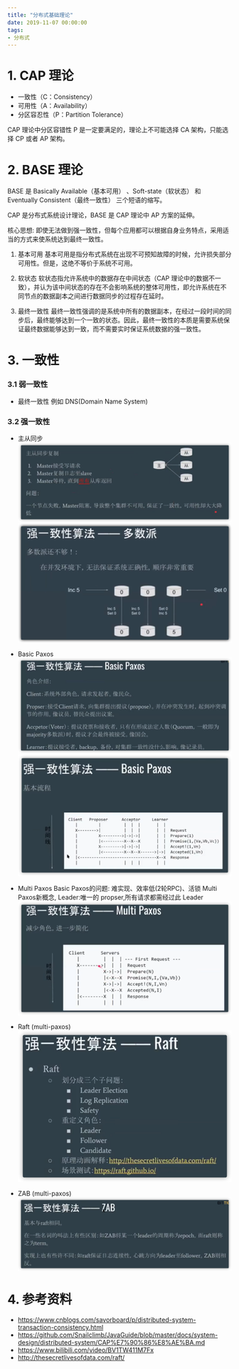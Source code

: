 ```yaml
---
title: "分布式基础理论"
date: 2019-11-07 00:00:00
tags:
- 分布式
---
```


# 1. CAP 理论

+ 一致性（C：Consistency）
+ 可用性（A：Availability）
+ 分区容忍性（P：Partition Tolerance）

CAP 理论中分区容错性 P 是一定要满足的，理论上不可能选择 CA 架构，只能选择 CP 或者 AP 架构。

<!-- more -->

# 2. BASE 理论

BASE 是 Basically Available（基本可用） 、Soft-state（软状态） 和 Eventually Consistent（最终一致性） 三个短语的缩写。

CAP 是分布式系统设计理论，BASE 是 CAP 理论中 AP 方案的延伸。

核心思想:
即使无法做到强一致性，但每个应用都可以根据自身业务特点，采用适当的方式来使系统达到最终一致性。


1. 基本可用
基本可用是指分布式系统在出现不可预知故障的时候，允许损失部分可用性。但是，这绝不等价于系统不可用。

2. 软状态
软状态指允许系统中的数据存在中间状态（CAP 理论中的数据不一致），并认为该中间状态的存在不会影响系统的整体可用性，即允许系统在不同节点的数据副本之间进行数据同步的过程存在延时。

3. 最终一致性
最终一致性强调的是系统中所有的数据副本，在经过一段时间的同步后，最终能够达到一个一致的状态。因此，最终一致性的本质是需要系统保证最终数据能够达到一致，而不需要实时保证系统数据的强一致性。

# 3. 一致性

### 3.1 弱一致性

+ 最终一致性
例如 DNS(Domain Name System)

### 3.2 强一致性

+ 主从同步
  ![1](分布式基础理论/1.png)
  ![1](分布式基础理论/2.png)

  

+ Basic Paxos
  ![1](分布式基础理论/3.png)
  ![1](分布式基础理论/4.png)

+ Multi Paxos
    Basic Paxos的问题:  难实现、效率低(2轮RPC)、活锁
    Multi Paxos新概念, Leader:唯一的 propser,所有请求都需经过此 Leader
    ![1](分布式基础理论/5.png)

+ Raft (multi-paxos)
![1](分布式基础理论/6.png)

+ ZAB (multi-paxos)
![1](分布式基础理论/7.png)



# 4. 参考资料

+ https://www.cnblogs.com/savorboard/p/distributed-system-transaction-consistency.html
+ https://github.com/Snailclimb/JavaGuide/blob/master/docs/system-design/distributed-system/CAP%E7%90%86%E8%AE%BA.md
+ https://www.bilibili.com/video/BV1TW411M7Fx
+ http://thesecretlivesofdata.com/raft/
